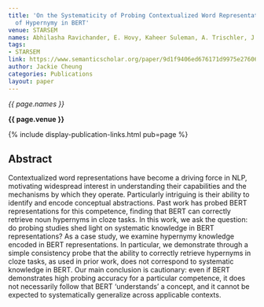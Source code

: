 ```yaml
---
title: 'On the Systematicity of Probing Contextualized Word Representations: The Case
  of Hypernymy in BERT'
venue: STARSEM
names: Abhilasha Ravichander, E. Hovy, Kaheer Suleman, A. Trischler, J. Cheung
tags:
- STARSEM
link: https://www.semanticscholar.org/paper/9d1f9406ed676171d9975e27606c95633ca898b1
author: Jackie Cheung
categories: Publications
layout: paper
---
```


*{{ page.names }}*

**{{ page.venue }}**

{% include display-publication-links.html pub=page %}

## Abstract

Contextualized word representations have become a driving force in NLP, motivating widespread interest in understanding their capabilities and the mechanisms by which they operate. Particularly intriguing is their ability to identify and encode conceptual abstractions. Past work has probed BERT representations for this competence, finding that BERT can correctly retrieve noun hypernyms in cloze tasks. In this work, we ask the question: do probing studies shed light on systematic knowledge in BERT representations? As a case study, we examine hypernymy knowledge encoded in BERT representations. In particular, we demonstrate through a simple consistency probe that the ability to correctly retrieve hypernyms in cloze tasks, as used in prior work, does not correspond to systematic knowledge in BERT. Our main conclusion is cautionary: even if BERT demonstrates high probing accuracy for a particular competence, it does not necessarily follow that BERT ‘understands’ a concept, and it cannot be expected to systematically generalize across applicable contexts.